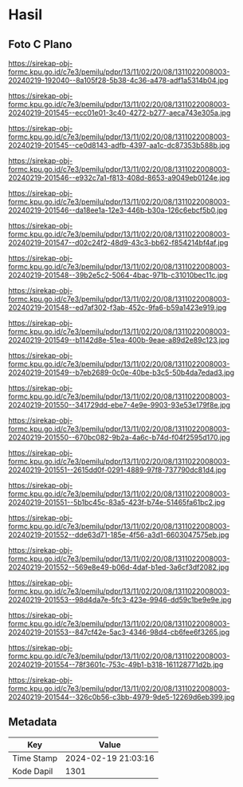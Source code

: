 # Hasil

## Foto C Plano

https://sirekap-obj-formc.kpu.go.id/c7e3/pemilu/pdpr/13/11/02/20/08/1311022008003-20240219-192040--8a105f28-5b38-4c36-a478-adf1a5314b04.jpg

https://sirekap-obj-formc.kpu.go.id/c7e3/pemilu/pdpr/13/11/02/20/08/1311022008003-20240219-201545--ecc01e01-3c40-4272-b277-aeca743e305a.jpg

https://sirekap-obj-formc.kpu.go.id/c7e3/pemilu/pdpr/13/11/02/20/08/1311022008003-20240219-201545--ce0d8143-adfb-4397-aa1c-dc87353b588b.jpg

https://sirekap-obj-formc.kpu.go.id/c7e3/pemilu/pdpr/13/11/02/20/08/1311022008003-20240219-201546--e932c7a1-f813-408d-8653-a9049eb0124e.jpg

https://sirekap-obj-formc.kpu.go.id/c7e3/pemilu/pdpr/13/11/02/20/08/1311022008003-20240219-201546--da18ee1a-12e3-446b-b30a-126c6ebcf5b0.jpg

https://sirekap-obj-formc.kpu.go.id/c7e3/pemilu/pdpr/13/11/02/20/08/1311022008003-20240219-201547--d02c24f2-48d9-43c3-bb62-f854214bf4af.jpg

https://sirekap-obj-formc.kpu.go.id/c7e3/pemilu/pdpr/13/11/02/20/08/1311022008003-20240219-201548--39b2e5c2-5064-4bac-971b-c31010bec11c.jpg

https://sirekap-obj-formc.kpu.go.id/c7e3/pemilu/pdpr/13/11/02/20/08/1311022008003-20240219-201548--ed7af302-f3ab-452c-9fa6-b59a1423e919.jpg

https://sirekap-obj-formc.kpu.go.id/c7e3/pemilu/pdpr/13/11/02/20/08/1311022008003-20240219-201549--b1142d8e-51ea-400b-9eae-a89d2e89c123.jpg

https://sirekap-obj-formc.kpu.go.id/c7e3/pemilu/pdpr/13/11/02/20/08/1311022008003-20240219-201549--b7eb2689-0c0e-40be-b3c5-50b4da7edad3.jpg

https://sirekap-obj-formc.kpu.go.id/c7e3/pemilu/pdpr/13/11/02/20/08/1311022008003-20240219-201550--341729dd-ebe7-4e9e-9903-93e53e179f8e.jpg

https://sirekap-obj-formc.kpu.go.id/c7e3/pemilu/pdpr/13/11/02/20/08/1311022008003-20240219-201550--670bc082-9b2a-4a6c-b74d-f04f2595d170.jpg

https://sirekap-obj-formc.kpu.go.id/c7e3/pemilu/pdpr/13/11/02/20/08/1311022008003-20240219-201551--2615dd0f-0291-4889-97f8-737790dc81d4.jpg

https://sirekap-obj-formc.kpu.go.id/c7e3/pemilu/pdpr/13/11/02/20/08/1311022008003-20240219-201551--5b1bc45c-83a5-423f-b74e-51465fa61bc2.jpg

https://sirekap-obj-formc.kpu.go.id/c7e3/pemilu/pdpr/13/11/02/20/08/1311022008003-20240219-201552--dde63d71-185e-4f56-a3d1-6603047575eb.jpg

https://sirekap-obj-formc.kpu.go.id/c7e3/pemilu/pdpr/13/11/02/20/08/1311022008003-20240219-201552--569e8e49-b06d-4daf-b1ed-3a6cf3df2082.jpg

https://sirekap-obj-formc.kpu.go.id/c7e3/pemilu/pdpr/13/11/02/20/08/1311022008003-20240219-201553--98d4da7e-5fc3-423e-9946-dd59c1be9e9e.jpg

https://sirekap-obj-formc.kpu.go.id/c7e3/pemilu/pdpr/13/11/02/20/08/1311022008003-20240219-201553--847cf42e-5ac3-4346-98d4-cb6fee6f3265.jpg

https://sirekap-obj-formc.kpu.go.id/c7e3/pemilu/pdpr/13/11/02/20/08/1311022008003-20240219-201554--78f3601c-753c-49b1-b318-161128771d2b.jpg

https://sirekap-obj-formc.kpu.go.id/c7e3/pemilu/pdpr/13/11/02/20/08/1311022008003-20240219-201544--326c0b56-c3bb-4979-9de5-12269d6eb399.jpg


## Metadata

| Key        | Value               |
| ---------- | ------------------- |
| Time Stamp | 2024-02-19 21:03:16 |
| Kode Dapil | 1301                |



